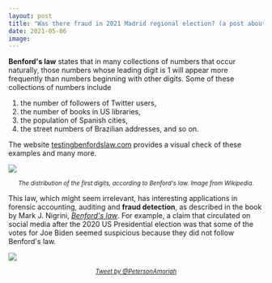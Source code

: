 ```yaml
---
layout: post
title: "Was there fraud in 2021 Madrid regional election? (a post about Benford's law)"
date: 2021-05-06
image: 
---
```

**Benford's law** states that in many collections of numbers that occur naturally, those numbers whose leading digit is 1 will appear more frequently than numbers beginning with other digits. Some of these collections of numbers include

1. the number of followers of Twitter users,
2. the number of books in US libraries,
3. the population of Spanish cities,
4. the street numbers of Brazilian addresses, and so on.

The website [testingbenfordslaw.com](testingbenfordslaw.com) provides a visual check of these examples and many more.

![](D:/Quesada/Documents/__ACTIVIDADES/quesadagranja.github.io/img/benford-distribution.png)
*<center><small>The distribution of the first digits, according to Benford's law. Image from Wikipedia.</small></center>*

This law, which might seem irrelevant, has interesting applications in forensic accounting, auditing and **fraud detection**, as described in the book by Mark J. Nigrini, [*Benford's law*](https://books.google.es/books/about/Benford_s_Law.html?id=Bh5Vr_I1NZoC). For example, a claim that circulated on social media after the 2020 US Presidential election was that some of the votes for Joe Biden seemed suspicious because they did not follow Benford's law.

![](D:/Quesada/Documents/__ACTIVIDADES/quesadagranja.github.io/img/twitter-benfords.png)
[*<center><small>Tweet by @PetersonAmoriah</small></center>*](https://twitter.com/PetersonAmoriah/status/1333593122861846528)
